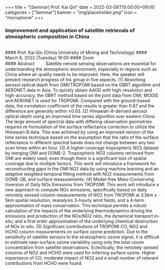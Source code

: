 ﻿+++
title = "[Seminar] Prof. Kai Qin"
date = 2022-03-08T10:00:00+09:00
categories = ["Seminar"]
banner = "img/placeholder.png"
icon = "microphone"
+++
### Improvement and application of satellite retrievals of atmospheric composition in China
<br>
#### Prof. Kai Qin (China University of Mining and Technology)
#### March 8, 2022 (Tuesday) 16:00
#### Zoom
<br>
#### Abstract
　　 Satellite remote sensing observations are essential for understanding the atmospheric environment, especially in regions such as China where air quality needs to be improved. Here, the speaker will present research progress of his group in five aspects. (1) Absorbing aerosol optical depth from OMI/TROPOMI based on the GBRT algorithm and AERONET data in Asia. To quickly obtain AAOD with high-resolution and high-accuracy, the GBRT method based on the joint data from OMI, MODIS and AERONET is used for TROPOMI. Compared with the ground-based data, the correlation coefficient of the results is greater than 0.67 and the difference are generally within ±0.03. (2) Himawari-8-derived aerosol optical depth using an improved time series algorithm over eastern China. The large amount of spectral data with differing observation geometries requires re-formulation of the surface reflectance correction to utilize the Himawari-8 data. This was achieved by using an improved version of the time series technique based on the assumption that the ratio of the surface reflectance in different spectral bands does not change between any two scan times within an hour. (3) A higher-coverage tropospheric NO2 dataset by merging OMI and GOME-2. Tropospheric NO2 columns retrieved from OMI are widely used, even though there is a significant loss of spatial coverage due to multiple factors. This work will introduce a framework for reconstructing gaps in the OMI NO2 data by using machine learning and an adaptive weighted temporal fitting method with NO2 measurements from GOME-2B, and surface measurements. (4) Model-free Mass-Conserving Inversion of Daily NOx Emissions from TROPOMI. This work will introduce a new approach to compute NOx emissions, specifically based on daily remotely sensed column measurements of NO2 from TROPOMI at 3.5km x 5km spatial resolution, reanalysis 3-hourly wind fields, and a 4-term approximation of mass conservation. This technique permits a robust calculation of the impacts of the underlying thermodynamics driving the emissions and production of the NOx/NO2 ratio, the dynamical transport in-situ, and a first order approximation of the underlying chemical destruction of NOx in-situ. (5) Significant contributions of TROPOMI CO, NO2 and HCHO column measurements on surface ozone prediction. Due to the sensitivity of satellite sensors to the stratospheric ozone signal, it is difficult to estimate near-surface ozone variability using only the total ozone concentration from satellite observations. Eclectically, the remotely sensed columns of NO2 and HCHO were used for inferring surface ozone. Higher importance of CO, moderate impact of NO2 and a small number of relevant contributions from HCHO were found.

